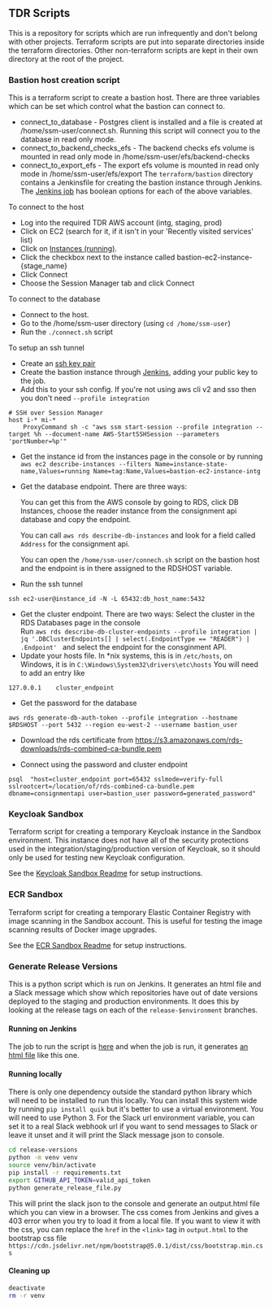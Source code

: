 ## TDR Scripts

This is a repository for scripts which are run infrequently and don't belong with other projects.
Terraform scripts are put into separate directories inside the terraform directories. Other non-terraform scripts are kept in their own directory at the root of the project.

### Bastion host creation script
This is a terraform script to create a bastion host.
There are three variables which can be set which control what the bastion can connect to.
* connect_to_database - Postgres client is installed and a file is created at /home/ssm-user/connect.sh. Running this script will connect you to the database in read only mode. 
* connect_to_backend_checks_efs - The backend checks efs volume is mounted in read only mode in /home/ssm-user/efs/backend-checks
* connect_to_export_efs - The export efs volume is mounted in read only mode in /home/ssm-user/efs/export
The `terraform/bastion` directory contains a Jenkinsfile for creating the bastion instance through Jenkins. The [Jenkins job][bastion-jenkins-job] has boolean options for each of the above variables.

To connect to the host
* Log into the required TDR AWS account (intg, staging, prod)
* Click on EC2 (search for it, if it isn't in your 'Recently visited services' list)
* Click on [Instances (running)][ec2-instances-running].
* Click the checkbox next to the instance called bastion-ec2-instance-{stage_name}
* Click Connect
* Choose the Session Manager tab and click Connect

To connect to the database
* Connect to the host.
* Go to the /home/ssm-user directory (using `cd /home/ssm-user`)
* Run the `./connect.sh` script

To setup an ssh tunnel
* Create an [ssh key pair][ssh-key-pair]
* Create the bastion instance through [Jenkins][bastion-jenkins-job], adding your public key to the job.
* Add this to your ssh config. If you're not using aws cli v2 and sso then you don't need `--profile integration`
```
# SSH over Session Manager
host i-* mi-*
    ProxyCommand sh -c "aws ssm start-session --profile integration --target %h --document-name AWS-StartSSHSession --parameters 'portNumber=%p'"
```
* Get the instance id from the instances page in the console or by running
`aws ec2 describe-instances --filters Name=instance-state-name,Values=running Name=tag:Name,Values=bastion-ec2-instance-intg`
  
* Get the database endpoint. There are three ways:
  
  You can get this from the AWS console by going to RDS, click DB Instances, choose the reader instance from the consignment api database and copy the endpoint.
  
  You can call `aws rds describe-db-instances` and look for a field called `Address` for the consignment api.

  You can open the `/home/ssm-user/connech.sh` script on the bastion host and the endpoint is in there assigned to the RDSHOST variable.
* Run the ssh tunnel

`ssh ec2-user@instance_id -N -L 65432:db_host_name:5432`
  
* Get the cluster endpoint. There are two ways:
  Select the cluster in the RDS Databases page in the console  
  Run `aws rds describe-db-cluster-endpoints --profile integration | jq '.DBClusterEndpoints[] | select(.EndpointType == "READER") | .Endpoint'
  ` and select the endpoint for the consginment API. 
* Update your hosts file. In *nix systems, this is in `/etc/hosts`, on Windows, it is in `C:\Windows\System32\drivers\etc\hosts` You will need to add an entry like
  
`127.0.0.1    cluster_endpoint `
* Get the password for the database 

`aws rds generate-db-auth-token --profile integration --hostname $RDSHOST --port 5432 --region eu-west-2 --username bastion_user`

* Download the rds certificate from https://s3.amazonaws.com/rds-downloads/rds-combined-ca-bundle.pem

* Connect using the password and cluster endpoint

`psql  "host=cluster_endpoint port=65432 sslmode=verify-full sslrootcert=/location/of/rds-combined-ca-bundle.pem dbname=consignmentapi user=bastion_user password=generated_password"`

[ec2-instances-running]: https://eu-west-2.console.aws.amazon.com/ec2/v2/home?region=eu-west-2#Instances:instanceState=running
[ssh-key-pair]: https://docs.github.com/en/free-pro-team@latest/github/authenticating-to-github/generating-a-new-ssh-key-and-adding-it-to-the-ssh-agent
[bastion-jenkins-job]: https://jenkins.tdr-management.nationalarchives.gov.uk/job/TDR%20Bastion%20Deploy/

### Keycloak Sandbox

Terraform script for creating a temporary Keycloak instance in the Sandbox
environment. This instance does not have all of the security protections used
in the integration/staging/production version of Keycloak, so it should only be
used for testing new Keycloak configuration.

See the [Keycloak Sandbox Readme](keycloak-sandbox) for setup instructions.

[keycloak-sandbox]: terraform/keycloak-sandbox/README.md

### ECR Sandbox

Terraform script for creating a temporary Elastic Container Registry with image
scanning in the Sandbox account. This is useful for testing the image scanning
results of Docker image upgrades.

See the [ECR Sandbox Readme](ecr-sandbox) for setup instructions.

[ecr-sandbox]: terraform/ecr-sandbox/README.md

### Generate Release Versions

This is a python script which is run on Jenkins. It generates an html file and a Slack message which show which repositories have out of date versions deployed to the staging and production environments. It does this by looking at the release tags on each of the `release-$environment` branches.

#### Running on Jenkins
The job to run the script is [here](https://jenkins.tdr-management.nationalarchives.gov.uk/job/Github%20release%20summary/) and when the job is run, it generates [an html file](https://jenkins.tdr-management.nationalarchives.gov.uk/job/Github%20release%20summary/Release_20Version_20Report/) like this one. 

#### Running locally
There is only one dependency outside the standard python library which will need to be installed to run this locally. You can install this system wide by running `pip install quik` but it's better to use a virtual environment.
You will need to use Python 3. 
For the Slack url environment variable, you can set it to a real Slack webhook url if you want to send messages to Slack or leave it unset and it will print the Slack message json to console.

```bash
cd release-versions
python -m venv venv
source venv/bin/activate
pip install -r requirements.txt
export GITHUB_API_TOKEN=valid_api_token
python generate_release_file.py
```

This will print the slack json to the console and generate an output.html file which you can view in a browser. The css comes from Jenkins and gives a 403 error when you try to load it from a local file. If you want to view it with the css, you can replace the `href` in the `<link>` tag in `output.html` to the bootstrap css file `https://cdn.jsdelivr.net/npm/bootstrap@5.0.1/dist/css/bootstrap.min.css`

#### Cleaning up
```bash
deactivate
rm -r venv
```

